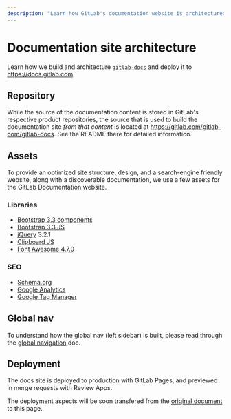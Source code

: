 ```yaml
---
description: "Learn how GitLab's documentation website is architectured."
---
```


# Documentation site architecture

Learn how we build and architecture [`gitlab-docs`](https://gitlab.com/gitlab-com/gitlab-docs)
and deploy it to <https://docs.gitlab.com>.

## Repository

While the source of the documentation content is stored in GitLab's respective product
repositories, the source that is used to build the documentation site _from that content_
is located at https://gitlab.com/gitlab-com/gitlab-docs. See the README there for
detailed information.

## Assets

To provide an optimized site structure, design, and a search-engine friendly
website, along with a discoverable documentation, we use a few assets for
the GitLab Documentation website.

### Libraries

- [Bootstrap 3.3 components](https://getbootstrap.com/docs/3.3/components/)
- [Bootstrap 3.3 JS](https://getbootstrap.com/docs/3.3/javascript/)
- [jQuery](https://jquery.com/) 3.2.1
- [Clipboard JS](https://clipboardjs.com/)
- [Font Awesome 4.7.0](https://fontawesome.com/v4.7.0/icons/)

### SEO

- [Schema.org](https://schema.org/)
- [Google Analytics](https://marketingplatform.google.com/about/analytics/)
- [Google Tag Manager](https://developers.google.com/tag-manager/)

## Global nav

To understand how the global nav (left sidebar) is built, please
read through the [global navigation](global_nav.md) doc.

## Deployment

The docs site is deployed to production with GitLab Pages, and previewed in
merge requests with Review Apps.

The deployment aspects will be soon transfered from the [original document](https://gitlab.com/gitlab-com/gitlab-docs/blob/master/README.md)
to this page.

<!--
## Repositories

TBA

## Search engine

TBA

## Versions

TBA

## Helpers

TBA
-->

